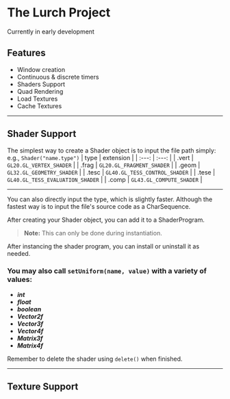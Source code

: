 # The Lurch Project

Currently in early development
<br>
## Features
- Window creation
- Continuous & discrete timers
- Shaders Support
- Quad Rendering
- Load Textures
- Cache Textures

---

## Shader Support
The simplest way to create a Shader object is to input the file path simply: e.g., ``` Shader("name.type") ``` 
| type | extension |
| :---:  | :---: |
| .vert | ``` GL20.GL_VERTEX_SHADER ``` |
| .frag | ``` GL20.GL_FRAGMENT_SHADER ``` |
| .geom | ``` GL32.GL_GEOMETRY_SHADER ``` |
| .tesc | ``` GL40.GL_TESS_CONTROL_SHADER ``` |
| .tese | ``` GL40.GL_TESS_EVALUATION_SHADER ``` |
| .comp | ``` GL43.GL_COMPUTE_SHADER ``` |


---

You can also directly input the type, which is slightly faster.
Although the fastest way is to input the file's source code as a CharSequence.


After creating your Shader object, you can add it to a ShaderProgram.
> **Note:** This can only be done during instantiation.

After instancing the shader program, you can install or uninstall it as needed.

### You may also call ``` setUniform(name, value) ``` with a variety of values:
- ***int***
- ***float***
- ***boolean***
- ***Vector2f***
- ***Vector3f***
- ***Vector4f***
- ***Matrix3f***
- ***Matrix4f***

Remember to delete the shader using ```delete()``` when finished.

---

## Texture Support
